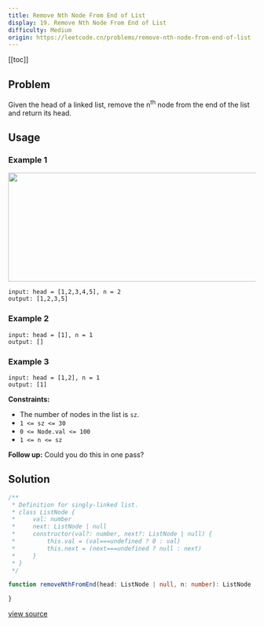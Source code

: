 ```yaml
---
title: Remove Nth Node From End of List
display: 19. Remove Nth Node From End of List
difficulty: Medium
origin: https://leetcode.cn/problems/remove-nth-node-from-end-of-list
---
```


[[toc]]

## Problem

Given the head of a linked list, remove the n<sup>th</sup> node from the end of the list and return its head.

## Usage

### Example 1

<img alt="" src="https://assets.leetcode.com/uploads/2020/10/03/remove_ex1.jpg" style="width: 542px; height: 222px;" />

```
input: head = [1,2,3,4,5], n = 2
output: [1,2,3,5]
```

### Example 2

```
input: head = [1], n = 1
output: []
```

### Example 3

```
input: head = [1,2], n = 1
output: [1]
```


**Constraints:**

- The number of nodes in the list is <code>sz</code>.
- <code>1 &lt;= sz &lt;= 30</code>
- <code>0 &lt;= Node.val &lt;= 100</code>
- <code>1 &lt;= n &lt;= sz</code>


**Follow up:** Could you do this in one pass?


## Solution

```ts
/**
 * Definition for singly-linked list.
 * class ListNode {
 *     val: number
 *     next: ListNode | null
 *     constructor(val?: number, next?: ListNode | null) {
 *         this.val = (val===undefined ? 0 : val)
 *         this.next = (next===undefined ? null : next)
 *     }
 * }
 */

function removeNthFromEnd(head: ListNode | null, n: number): ListNode | null {

}
```

[view source](https://leetcode.cn/problems/remove-nth-node-from-end-of-list)

